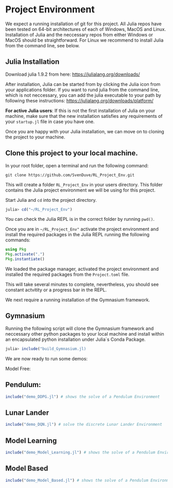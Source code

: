 # Project Environment

We expect a running installation of git for this project. All Julia repos have been tested on 64-bit architectures of each of Windows, MacOS and Linux. Installation of Julia and the neccessary repos from either Windows or MacOS should be straightforward. For Linux we recommend to install Julia from the command line, see below.

## Julia Installation

Download julia 1.9.2 from here: https://julialang.org/downloads/

After installation, Julia can be started from by clicking the Julia icon from your applications folder. If you want to rund julia from the command line, which is not neccessary, you can add the julia executable to your path by following these instructions: https://julialang.org/downloads/platform/

**For active Julia users**: If this is not the first installation of Julia on your machine, make sure that the new installation satisfies any requirements of your ```startup.jl``` file in case you have one. 

Once you are happy with your Julia installation, we can move on to cloning the project to your machine.

## Clone this project to your local machine.

In your root folder, open a terminal and run the following command:

```
git clone https://github.com/SvenDuve/RL_Project_Env.git
```

This will create a folder ```RL_Project_Env``` in your users directory. This folder contains the Julia project environment we will be using for this project.

Start Julia and ```cd``` into the project directory.

```julia
julia> cd("~/RL_Project_Env")
``` 

You can check the Julia REPL is in the correct folder by running ```pwd()```.

Once you are in ```~/RL_Project_Env"``` activate the project environment and install the required packages in the Julia REPL running the following commands:

```julia
using Pkg
Pkg.activate(".")
Pkg.instantiate()
```

We loaded the package manager, activated the project environment and installed the required packages from the ```Project.toml``` file.

This will take several minutes to complete, nevertheless, you should see constant actvitity or a progress bar in the REPL.

We next require a running installation of the Gymnasium framework.  

## Gymnasium

Running the following script will clone the Gymnasium framework and neccessary other python packages to your local machine and install within an encapsulated python installation under Julia´s Conda Package.


```julia
julia> include("build_Gymnasium.jl)
```

We are now ready to run some demos:

Model Free:

## Pendulum:

```julia
include("demo_DDPG.jl") # shows the solve of a Pendulum Environment
```

## Lunar Lander

```julia 
include("demo_DQN.jl") # solve the discrete Lunar Lander Environment
```

## Model Learning

```julia
include("demo_Model_Learning.jl") # shows the solve of a Pendulum Environment
```

## Model Based

```julia
include("demo_Model_Based.jl") # shows the solve of a Pendulum Environment
```